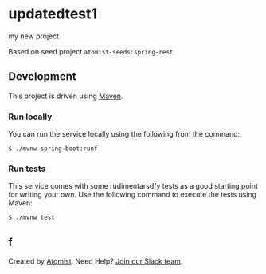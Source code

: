 # updatedtest1
my new project

Based on seed project `atomist-seeds:spring-rest`

## Development

This project is driven using [Maven][mvn].

[mvn]: https://maven.apache.org/ (Maven)

### Run locally

You can run the service locally using the following from the command:

```fff
$ ./mvnw spring-boot:runf
```

### Run tests

This service comes with some rudimentarsdfy tests as a good starting
point for writing your own.  Use the following command to execute the
tests using Maven:

```
$ ./mvnw test
```
f
---

Created by [Atomist][atomist].
Need Help?  [Join our Slack team][slack].

[atomist]: https://www.atomist.com/ (Atomist - How Teams Deliver Software)
[slack]: https://join.atomist.com/ (Atomist Community Slack Workspace)
